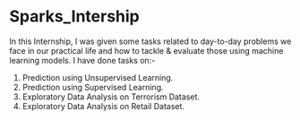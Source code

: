 # Sparks_Intership

In this Internship, I was given some tasks related to day-to-day problems we face in our practical life and how to tackle & evaluate those using machine learning models.
I have done tasks on:-
 
 1. Prediction using Unsupervised Learning.
 2. Prediction using Supervised Learning.
 3. Exploratory Data Analysis on Terrorism Dataset.
 4. Exploratory Data Analysis on Retail Dataset.
 

